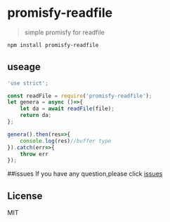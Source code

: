 # promisfy-readfile

> simple promisfy for readfile


```bash
npm install promisfy-readfile
```
## useage

```js
'use strict';

const readFile = require('promisfy-readfile');
let genera = async ()=>{
	let da = await readFile(file);
	return da;
};

genera().then(res=>{
	console.log(res)//buffer type
}).catch(err=>{
	throw err
});
```

##issues
If you have any question,please click [issues](https://github.com/xtx1130/promisfy-readfile/issues)

## License

MIT
